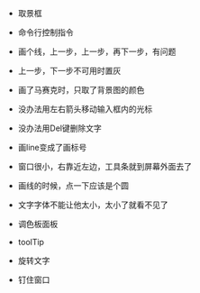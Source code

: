 ﻿- 取景框
- 命令行控制指令
- 画个线，上一步，上一步，再下一步，有问题
- 上一步，下一步不可用时置灰
- 画了马赛克时，只取了背景图的颜色
- 没办法用左右箭头移动输入框内的光标
- 没办法用Del键删除文字
- 画line变成了画标号
- 窗口很小，右靠近左边，工具条就到屏幕外面去了


- 画线的时候，点一下应该是个圆
- 文字字体不能让他太小，太小了就看不见了
- 调色板面板
- toolTip
- 旋转文字
- 钉住窗口